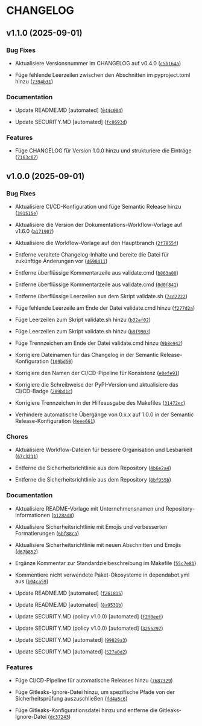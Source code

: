 # CHANGELOG

<!-- version list -->

## v1.1.0 (2025-09-01)

### Bug Fixes

- Aktualisiere Versionsnummer im CHANGELOG auf v0.4.0
  ([`c5b164a`](https://github.com/bauer-group/LIB-NocoDB_SimpleClient/commit/c5b164a7eba67d2238a72bde425ecc320bbedf6c))

- Füge fehlende Leerzeilen zwischen den Abschnitten im pyproject.toml hinzu
  ([`7394b31`](https://github.com/bauer-group/LIB-NocoDB_SimpleClient/commit/7394b3132e3eeb72857e540afe6149d592b61b1a))

### Documentation

- Update README.MD [automated]
  ([`044c004`](https://github.com/bauer-group/LIB-NocoDB_SimpleClient/commit/044c004249611cf623d8688c4662e33bafcde3e1))

- Update SECURITY.MD [automated]
  ([`fc8693d`](https://github.com/bauer-group/LIB-NocoDB_SimpleClient/commit/fc8693d47fa824ba31467a19c373557a908eb01e))

### Features

- Füge CHANGELOG für Version 1.0.0 hinzu und strukturiere die Einträge
  ([`7163c07`](https://github.com/bauer-group/LIB-NocoDB_SimpleClient/commit/7163c071f6c545b82ba47ec3ecaeae071f78f36f))


## v1.0.0 (2025-09-01)

### Bug Fixes

- Aktualisiere CI/CD-Konfiguration und füge Semantic Release hinzu
  ([`391515e`](https://github.com/bauer-group/LIB-NocoDB_SimpleClient/commit/391515ec2ee1420ed5bb7d3f39fbc822da8a01b6))

- Aktualisiere die Version der Dokumentations-Workflow-Vorlage auf v1.6.0
  ([`a171907`](https://github.com/bauer-group/LIB-NocoDB_SimpleClient/commit/a171907605c24f562922e1bd0faca80dbf701b43))

- Aktualisiere die Workflow-Vorlage auf den Hauptbranch
  ([`2f7855f`](https://github.com/bauer-group/LIB-NocoDB_SimpleClient/commit/2f7855f7a894cfe49fe966287f45c99a314d93fb))

- Entferne veraltete Changelog-Inhalte und bereite die Datei für zukünftige Änderungen vor
  ([`4698411`](https://github.com/bauer-group/LIB-NocoDB_SimpleClient/commit/4698411d9cf78540b7663fc898fea9f131eb67e6))

- Entferne überflüssige Kommentarzeile aus validate.cmd
  ([`b863a80`](https://github.com/bauer-group/LIB-NocoDB_SimpleClient/commit/b863a809d3d31dcbffd016f8858a8d5108631f79))

- Entferne überflüssige Kommentarzeile aus validate.cmd
  ([`0d0f841`](https://github.com/bauer-group/LIB-NocoDB_SimpleClient/commit/0d0f841a4f9ee675929c3a9e43aa72817b52d68e))

- Entferne überflüssige Leerzeilen aus dem Skript validate.sh
  ([`7cd2222`](https://github.com/bauer-group/LIB-NocoDB_SimpleClient/commit/7cd2222026be4eafc378ce72a8a9f259b8a78df6))

- Füge fehlende Leerzeile am Ende der Datei validate.cmd hinzu
  ([`f277d2a`](https://github.com/bauer-group/LIB-NocoDB_SimpleClient/commit/f277d2aead2895a1eb95a3f231e929f9b9088e8d))

- Füge Leerzeilen zum Skript validate.sh hinzu
  ([`b32af02`](https://github.com/bauer-group/LIB-NocoDB_SimpleClient/commit/b32af02c0d6b55ddfa523c8e0ddf883ee5a06990))

- Füge Leerzeilen zum Skript validate.sh hinzu
  ([`b8f9903`](https://github.com/bauer-group/LIB-NocoDB_SimpleClient/commit/b8f9903c286556120b43ea439a90f6e27140f562))

- Füge Trennzeichen am Ende der Datei validate.cmd hinzu
  ([`9b8e942`](https://github.com/bauer-group/LIB-NocoDB_SimpleClient/commit/9b8e9425d65e01496ac24acf4259fba5138e27d9))

- Korrigiere Dateinamen für das Changelog in der Semantic Release-Konfiguration
  ([`109bd50`](https://github.com/bauer-group/LIB-NocoDB_SimpleClient/commit/109bd509ed572f170f27455108ad828cd1dc3836))

- Korrigiere den Namen der CI/CD-Pipeline für Konsistenz
  ([`e0efe91`](https://github.com/bauer-group/LIB-NocoDB_SimpleClient/commit/e0efe916f4a1f02d4b0366b8614e88cba506c803))

- Korrigiere die Schreibweise der PyPI-Version und aktualisiere das CI/CD-Badge
  ([`289bd1c`](https://github.com/bauer-group/LIB-NocoDB_SimpleClient/commit/289bd1c02f2456c1ee61b5d5cf1bec0a2362d1fd))

- Korrigiere Trennzeichen in der Hilfeausgabe des Makefiles
  ([`31472ec`](https://github.com/bauer-group/LIB-NocoDB_SimpleClient/commit/31472ecf255eb2adac0179ff8fb685c07da4b3b2))

- Verhindere automatische Übergänge von 0.x.x auf 1.0.0 in der Semantic Release-Konfiguration
  ([`4eee661`](https://github.com/bauer-group/LIB-NocoDB_SimpleClient/commit/4eee661b7fa53299888dc8a50e6c616155aa2ef5))

### Chores

- Aktualisiere Workflow-Dateien für bessere Organisation und Lesbarkeit
  ([`67c3211`](https://github.com/bauer-group/LIB-NocoDB_SimpleClient/commit/67c32111ce6769bba4f10dd7abfaf1a95ea2229a))

- Entferne die Sicherheitsrichtlinie aus dem Repository
  ([`4b6e2a4`](https://github.com/bauer-group/LIB-NocoDB_SimpleClient/commit/4b6e2a47e34dc2649277aa277b24753d6a2fca6e))

- Entferne die Sicherheitsrichtlinie aus dem Repository
  ([`8bf955b`](https://github.com/bauer-group/LIB-NocoDB_SimpleClient/commit/8bf955bd678ed01828d134c734d38bedfa4ab530))

### Documentation

- Aktualisiere README-Vorlage mit Unternehmensnamen und Repository-Informationen
  ([`b128ad8`](https://github.com/bauer-group/LIB-NocoDB_SimpleClient/commit/b128ad8bfc7cc81ebbe9f100d69988f0bbee15de))

- Aktualisiere Sicherheitsrichtlinie mit Emojis und verbesserten Formatierungen
  ([`6bf88ca`](https://github.com/bauer-group/LIB-NocoDB_SimpleClient/commit/6bf88ca06496f68b1b78dbecd10dd8537d1a4449))

- Aktualisiere Sicherheitsrichtlinie mit neuen Abschnitten und Emojis
  ([`d67b852`](https://github.com/bauer-group/LIB-NocoDB_SimpleClient/commit/d67b852be0efff82f0a6fb6660741ba1d28b5cb6))

- Ergänze Kommentar zur Standardzielbeschreibung im Makefile
  ([`55c7e81`](https://github.com/bauer-group/LIB-NocoDB_SimpleClient/commit/55c7e81ea06c23d8b8ba8109ec380dafeeb4dc36))

- Kommentiere nicht verwendete Paket-Ökosysteme in dependabot.yml aus
  ([`b04ca59`](https://github.com/bauer-group/LIB-NocoDB_SimpleClient/commit/b04ca598c3069c6f0a8b4ecaae3d7f0fe4f08e43))

- Update README.MD [automated]
  ([`f261815`](https://github.com/bauer-group/LIB-NocoDB_SimpleClient/commit/f26181503b8410929fd35fdefd96bc19062516d9))

- Update README.MD [automated]
  ([`8a9531b`](https://github.com/bauer-group/LIB-NocoDB_SimpleClient/commit/8a9531bff95ed53a69ded1539aa22c2bf29bfa69))

- Update SECURITY.MD (policy v1.0.0) [automated]
  ([`f2f0eef`](https://github.com/bauer-group/LIB-NocoDB_SimpleClient/commit/f2f0eef7e1a5cbfc7c83d469fdb44f9993390cdc))

- Update SECURITY.MD (policy v1.0.0) [automated]
  ([`3255297`](https://github.com/bauer-group/LIB-NocoDB_SimpleClient/commit/3255297f587f25257d3f846d73ec65cf5cd3549f))

- Update SECURITY.MD [automated]
  ([`99829a3`](https://github.com/bauer-group/LIB-NocoDB_SimpleClient/commit/99829a32afddc3ea317be20658056fec8f4bd27d))

- Update SECURITY.MD [automated]
  ([`527a0d2`](https://github.com/bauer-group/LIB-NocoDB_SimpleClient/commit/527a0d26681329a340f2ca1e86255b3761a7105a))

### Features

- Füge CI/CD-Pipeline für automatische Releases hinzu
  ([`7687329`](https://github.com/bauer-group/LIB-NocoDB_SimpleClient/commit/768732956d0ae1d44de9efd45ca9f82d38ca1b62))

- Füge Gitleaks-Ignore-Datei hinzu, um spezifische Pfade von der Sicherheitsprüfung auszuschließen
  ([`fd4a5c6`](https://github.com/bauer-group/LIB-NocoDB_SimpleClient/commit/fd4a5c67050de14cdbf12b2c01516bc319d6753b))

- Füge Gitleaks-Konfigurationsdatei hinzu und entferne die Gitleaks-Ignore-Datei
  ([`dc37243`](https://github.com/bauer-group/LIB-NocoDB_SimpleClient/commit/dc372436ab5c3476f76e464cd5bc14b7708df9d7))
